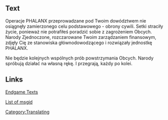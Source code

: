 ## Text

Operacje PHALANX przeprowadzane pod Twoim dowództwem nie osiągnęły
zamierzonego celu podstawowego - obrony cywili. Setki straciły życie,
ponieważ nie potrafiłeś poradzić sobie z zagrożeniem Obcych. Narody
Zjednoczone, rozczarowane Twoim zarządzaniem finansowym, zdjęły Cię ze
stanowiska głównodowodzącego i rozwiązały jednostkę PHALANX.

Nie będzie kolejnych wspólnych prób powstrzymania Obcych. Narody
spróbują działać na własną rękę. I przegrają, każdy po kolei.

## Links

[Endgame Texts](Endgame_Texts "wikilink")

[List of msgid](list_of_msgid/Campaigns "wikilink")

[Category:Translating](Category:Translating "wikilink")
